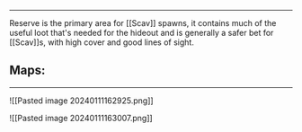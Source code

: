 
---
Reserve is the primary area for [[Scav]] spawns, it contains much of the useful loot that's needed for the hideout and is generally a safer bet for [[Scav]]s, with high cover and good lines of sight.

## Maps:
---
![[Pasted image 20240111162925.png]]

![[Pasted image 20240111163007.png]]



